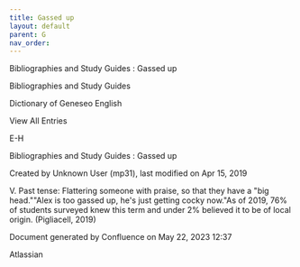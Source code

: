 ```yaml
---
title: Gassed up
layout: default
parent: G
nav_order:
---
```


Bibliographies and Study Guides : Gassed up

Bibliographies and Study Guides

Dictionary of Geneseo English

View All Entries

E-H

Bibliographies and Study Guides : Gassed up

Created by  Unknown User (mp31), last modified on Apr 15, 2019

V. Past tense: Flattering someone with praise, so that they have a &quot;big head.&quot;&quot;Alex is too gassed up, he's just getting cocky now.&quot;As of 2019, 76% of students surveyed knew this term and under 2% believed it to be of local origin. (Pigliacell, 2019)

Document generated by Confluence on May 22, 2023 12:37

Atlassian
